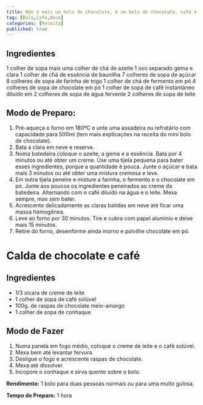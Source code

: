 ```yaml
---
title: Não é mais um bolo de chocolate, é um bolo de chocolate, café e azeite
tag: [Bolo,Café,Doce]
categories: [Receita]
published: true
---
```


## Ingredientes

1 colher de sopa mais uma colher de chá de azeite
1 ovo separado gema e clara
1 colher de chá de essência de baunilha
7 colheres de sopa de açúcar
8 colheres de sopa de farinha de trigo
1 colher de chá de fermento em pó
4 colheres de sopa de chocolate em pó
1 colher de sopa de café instantâneo diluído em 2 colheres de sopa de água fervente
2 colheres de sopa de leite

## Modo de Preparo:

1. Pré-aqueça o forno em 180ºC e unte uma assadeira ou refratário com capacidade para 500ml (tem mais explicações na receita do mini bolo de chocolate).
1. Bata a clara em neve e reserve.
1. Numa batedeira coloque o azeite, a gema e a essência. Bata por 4 minutos ou até obter um creme. Use uma tijela pequena para bater esses ingredientes, porque a quantidade é pouca. Junte o açúcar e bata mais 3 minutos ou até obter uma mistura cremosa e leve.
1. Em outra tijela peneire e misture a farinha, o fermento e o chocolate em pó. Junte aos poucos os ingredientes peneirados ao creme da batedeira. Alternando com o café diluído na água e o leite. Mexa sempre, mas sem bater. 
1. Acrescente delicadamente as claras batidas em neve até ficar uma massa homogênea.
1. Leve ao forno por 30 minutos. Tire e cubra com papel alumínio e deixe mais 15 minutos.
1. Retire do forno, desenforme ainda morno e polvilhe chocolate em pó.

# Calda de chocolate e café

## Ingredientes

- 1/3 xícara de creme de leite
- 1 colher de sopa de café solúvel
- 100g. de raspas de chocolate meio-amargo
- 1 colher de sopa de conhaque

## Modo de Fazer 

1. Numa panela em fogo médio, coloque o creme de leite e o café solúvel. 
1. Mexa bem até levantar fervura. 
1. Desligue o fogo e acrescente raspas de chocolate. 
1. Mexa até dissolver. 
1. Incopore o conhaque e sirva quente sobre o bolo.

**Rendimento:** 1 bolo para duas pessoas normais ou para uma muito gulosa.

**Tempo de Preparo:** 1 hora
